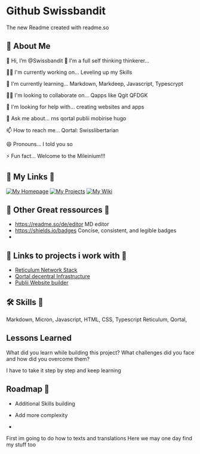 # Github Swissbandit

The new Readme created with readme.so


## 🚀 About Me
👋 Hi, I’m @Swissbandit
👀 I'm a full self thinking thinkerer...

👩‍💻 I'm currently working on... Leveling up my Skills

🧠 I'm currently learning...
Markdown, Markdeep, Javascript, Typescrypt

👯‍♀️ I'm looking to collaborate on... Qapps like Qgit QFDGK

🤔 I'm looking for help with... creating websites and apps

💬 Ask me about... rns qortal publii mobirise hugo

📫 How to reach me... Qortal: Swisslibertarian

😄 Pronouns... I told you so

⚡️ Fun fact... Welcome to the Mileinium!!!



## 🔗 My Links 🌱
[![My Homepage](https://img.shields.io/badge/my_portfolio-000?style=for-the-badge&logo=ko-fi&logoColor=white)](https://q-apps.org/Swisslibertarian)
[![My Projects](https://img.shields.io/badge/My_Blog-yellow)](https://q-apps.org/APP/QBLOG)
[![My Wiki](https://img.shields.io/badge/My_Wiki-Projects-blue)](https://q-apps.org/APP/qwiki/)


## 🔗 Other Great ressources 💞️

- https://readme.so/de/editor MD editor
- https://shields.io/badges    Concise, consistent, and legible badges
- 


## 🔗 Links to projects i work with 🚀

- [Reticulum Network Stack](reticulum.network)
- [Qortal decentral Infrastructure]([www.qortal.org](https://github.com/QortalPlus))
- [Publii Website builder](https://getpublii.com/)





## 🛠 Skills 👋
Markdown, Micron, Javascript, HTML, CSS, Typescript
Reticulum, Qortal, 
## Lessons Learned

What did you learn while building this project? 
What challenges did you face and how did you overcome them?

I have to take it step by step and keep learning
## Roadmap 💬

- Additional Skills building

- Add more complexity

- 


<!---
Swissbandit/Swissbandit is a ✨ special ✨ repository because its `README.md` (this file) appears on your GitHub profile.
You can click the Preview link to take a look at your changes.
--->
First im going to do how to texts and translations
Here we may one day find my stuff too
